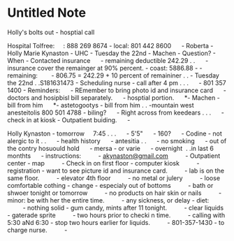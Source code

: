 # Untitled Note

Holly's bolts out - hosptial call

Hospital
Tolfree:     : 888 269 8674 -
local: 801 442 8600
     - Roberta
\- Holly Marie Kynaston
\- UHC
\- Tuesday the 22nd - Machen
\- Question? - When
\- Contacted insurance
     - remaining deductible 242.29 . .
     - insurance cover the remainger at 90% percent.
\- coast: 5886.88 -
\- remaining:  
     - 806.75 = 242.29 + 10 percent of remaininer . .
\- Tuesday the 22nd . .S181631473
\- Scheduling nurse - call after 4 pm . . .
     - 801 357 1400
\- Reminders:
     - REmember to bring photo id and insurance card
     - doctors and hosipbisl bill separately.
     - hosptial portion.
     \*- Machen - bill from him
     \*- astetogootys - bill from him . . -mountain west anesteitolis 800 501 4788 - biling?
     - Right across from keedears . . .
     - check in at kiosk - Outpatient buiding.
     -

Holly Kynaston - tomorrow
    7:45 . . .
     - 5'5"
     - 160?
     - Codine - not alergic to it . .
     - health history
     - antesitia . .
     - no smoking
     - out of the contry hosuould hold
     - mersa - or varie
     - overnight  . .in last 6 monthts
     - instructions:
         - [akynaston@gmail.com](mailto:akynaston@gmail.com)
         - Outpatient center - map
         - Check in on first floor - computer kiosk
         - registration - want to see picture id and insurance card.
         - lab is on the same floor.
         - elevator 4th floor
         - no metal or julery
         - loose comfortable cothing - change - especialy out of bottoms
         - bath or shwoer tonight or tomorrow
         - no products on hair skin or nails
         - minor: be with her the entire time.
         - any sickness, or delay - diet:
         - nothing solid - gum candy, mints after 11 tonight.
         - clear liquids - gaterade sprite
         - two hours prior to checki n time.
         - calling with 5:30 aNd 6:30 - stop two hours earlier for liquids.
         - 801-357-1430 - to charge nurse.
         -
